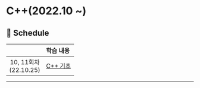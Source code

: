 # C++(2022.10 ~)


## 📅 Schedule

|                                   | 학습 내용                                                         |
| :-------------------------------: | :----------------------------------------------------------- |
| 10, 11회차<br />(22.10.25) | [C++ 기초](https://szzii.notion.site/C-e942622c264f461fa50d5c3a7f2e8a9a) |
------

